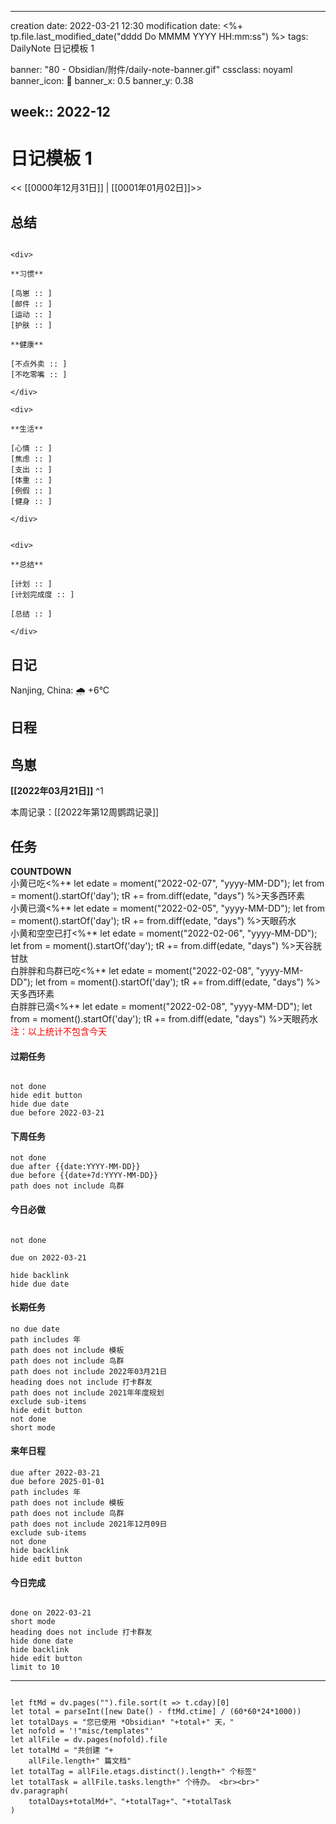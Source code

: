 
---
creation date: 2022-03-21 12:30
modification date: <%+ tp.file.last_modified_date("dddd Do MMMM YYYY HH:mm:ss") %>
tags: DailyNote 日记模板 1

banner: "80 - Obsidian/附件/daily-note-banner.gif"
cssclass: noyaml
banner_icon: 💌
banner_x: 0.5
banner_y: 0.38

week:: 2022-12
---

# 日记模板 1

<< [[0000年12月31日]] | [[0001年01月02日]]>>

## 总结
```ad-flex

<div>

**习惯**

[鸟崽 :: ]
[邮件 :: ]
[运动 :: ]
[护肤 :: ]

**健康**

[不点外卖 :: ]
[不吃零嘴 :: ]

</div>

<div>

**生活**

[心情 :: ]
[焦虑 :: ]
[支出 :: ]
[体重 :: ]
[例假 :: ]
[健身 :: ]

</div>


<div>

**总结**

[计划 :: ]
[计划完成度 :: ]

[总结 :: ]

</div>

```
## 日记
Nanjing, China: 🌧   +6°C


## 日程




## 鸟崽
**[[2022年03月21日]]**
^1

本周记录：[[2022年第12周鹦鹉记录]]

## 任务

<p class="stickies";>
<b>COUNTDOWN</b><br>
小黄已吃<%+* let edate = moment("2022-02-07", "yyyy-MM-DD"); let from = moment().startOf('day'); tR += from.diff(edate, "days") %>天多西环素</br>
小黄已滴<%+* let edate = moment("2022-02-05", "yyyy-MM-DD"); let from = moment().startOf('day'); tR += from.diff(edate, "days") %>天眼药水</br>
小黄和空空已打<%+* let edate = moment("2022-02-06", "yyyy-MM-DD"); let from = moment().startOf('day'); tR += from.diff(edate, "days") %>天谷胱甘肽</br>
白胖胖和鸟群已吃<%+* let edate = moment("2022-02-08", "yyyy-MM-DD"); let from = moment().startOf('day'); tR += from.diff(edate, "days") %>天多西环素</br>
白胖胖已滴<%+* let edate = moment("2022-02-08", "yyyy-MM-DD"); let from = moment().startOf('day'); tR += from.diff(edate, "days") %>天眼药水</br>
	<font color="red">注：以上统计不包含今天</font>
<!-- --- -->
</p>


#### 过期任务

```tasks

not done
hide edit button
hide due date
due before 2022-03-21

```

#### 下周任务

```tasks
not done
due after {{date:YYYY-MM-DD}}
due before {{date+7d:YYYY-MM-DD}}
path does not include 鸟群
```

#### 今日必做

```tasks

not done

due on 2022-03-21

hide backlink
hide due date

```

#### 长期任务
```tasks
no due date
path includes 年
path does not include 模板
path does not include 鸟群
path does not include 2022年03月21日
heading does not include 打卡群友
path does not include 2021年年度规划
exclude sub-items
hide edit button
not done
short mode
```

#### 来年日程
```tasks
due after 2022-03-21
due before 2025-01-01
path includes 年
path does not include 模板
path does not include 鸟群
path does not include 2021年12月09日
exclude sub-items
not done
hide backlink
hide edit button
```

#### 今日完成

```tasks

done on 2022-03-21
short mode
heading does not include 打卡群友
hide done date
hide backlink
hide edit button
limit to 10

```


---
```dataviewjs

let ftMd = dv.pages("").file.sort(t => t.cday)[0]
let total = parseInt([new Date() - ftMd.ctime] / (60*60*24*1000))
let totalDays = "您已使用 *Obsidian* "+total+" 天，"
let nofold = '!"misc/templates"'
let allFile = dv.pages(nofold).file
let totalMd = "共创建 "+
	allFile.length+" 篇文档"
let totalTag = allFile.etags.distinct().length+" 个标签"
let totalTask = allFile.tasks.length+" 个待办。 <br><br>"
dv.paragraph(
	totalDays+totalMd+"、"+totalTag+"、"+totalTask
)

```



